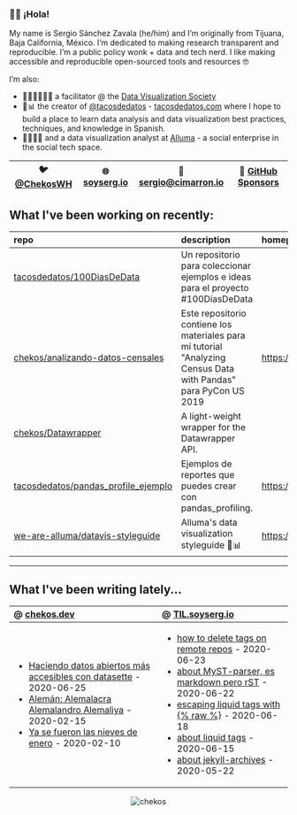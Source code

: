 ### 👋🏼 ¡Hola! 

My name is Sergio Sánchez Zavala (he/him) and I’m originally from Tijuana, Baja California, México. I’m dedicated to making research transparent and reproducible. I’m a public policy wonk + data and tech nerd. I like making accessible and reproducible open-sourced tools and resources 🤓

I’m also:

- 🧑🏼‍🎨🧑🏼‍🏫 a facilitator @ the [Data Visualization Society](https://datavisualizationsociety.com/)
- 🌮📊 the creator of [@tacosdedatos](https://twitter.com/tacosdedatos/) - [tacosdedatos.com](https://tacosdedatos.com/) where I hope to build a place to learn data analysis and data visualization best practices, techniques, and knowledge in Spanish.
- 🧑🏼‍🔬🎨 and a data visualization analyst at [Alluma](https://alluma.org/) - a social enterprise in the social tech space.

| 🐦 [@ChekosWH](https://www.twitter.com/chekoswh/) | 🌐 [soyserg.io](https://soyserg.io/) | 📧 sergio@cimarron.io | 💓 [GitHub Sponsors](https://github.com/sponsors/chekos) | 
|---|---|---|---|

## What I've been working on recently:
<!-- most_recent_repos -->
| repo                                                                                          | description                                                                                                      | homepage                                               |
|:----------------------------------------------------------------------------------------------|:-----------------------------------------------------------------------------------------------------------------|:-------------------------------------------------------|
| [tacosdedatos/100DiasDeData](https://github.com/tacosdedatos/100DiasDeData)                   | Un repositorio para coleccionar ejemplos e ideas para el proyecto #100DíasDeData                                 |                                                        |
| [chekos/analizando-datos-censales](https://github.com/chekos/analizando-datos-censales)       | Este repositorio contiene los materiales para mí tutorial "Analyzing Census Data with Pandas" para PyCon US 2019 | https://bit.ly/DATOS-CENSALES-PYCON2019                |
| [chekos/Datawrapper](https://github.com/chekos/Datawrapper)                                   | A light-weight wrapper for the Datawrapper API.                                                                  |                                                        |
| [tacosdedatos/pandas_profile_ejemplo](https://github.com/tacosdedatos/pandas_profile_ejemplo) | Ejemplos de reportes que puedes crear con pandas_profiling.                                                      | https://tacosdedatos.github.io/pandas_profile_ejemplo/ |
| [we-are-alluma/datavis-styleguide](https://github.com/we-are-alluma/datavis-styleguide)       | Alluma's data visualization styleguide :art::bar_chart:                                                          | https://we-are-alluma.github.io/datavis-styleguide/    |
<!-- most_recent_repos -->
***
## What I've been writing lately...
<!-- most_recent_entries -->

|  @ [chekos.dev](https://chekos.dev/)   |   @ [TIL.soyserg.io](https://til.soyserg.io/) |
|:---------------------------------------|:----------------------------------------------|
|         <ul><li>[Haciendo datos abiertos más accesibles con datasette](https://chekos.dev/datasette/datos%20abiertos/2020/06/25/haciendo-datos-abiertos-mas-accesibles-con-datasette/) - 2020-06-25<li>[Alemán: Alemalacra Alemalandro Alemaliya](https://chekos.dev/hip-hop/aleman/2020/02/15/aleman-alemaniaco-alemalandro-alemaliya/) - 2020-02-15<li>[Ya se fueron las nieves de enero](https://chekos.dev/personal/2020/02/10/las-nieves-de-enero/) - 2020-02-10</ul>         |             <ul><li>[how to delete tags on remote repos](https://til.soyserg.io/deleting-remote-tags-on-git/) - 2020-06-23<li>[about MyST-parser, es markdown pero rST](https://til.soyserg.io/about-myst-parser/) - 2020-06-22<li>[escaping liquid tags with {% raw %}](https://til.soyserg.io/escaping-liquid-tags/) - 2020-06-18<li>[about liquid tags](https://til.soyserg.io/liquid-tags-cheasheet/) - 2020-06-15<li>[about jekyll-archives](https://til.soyserg.io/jekyll-archives/) - 2020-05-22</ul>            |

<!-- most_recent_entries -->

<p align="center"> <img src="https://github-readme-stats.vercel.app/api?username=chekos&show_icons=true" alt="chekos" /> </p>
